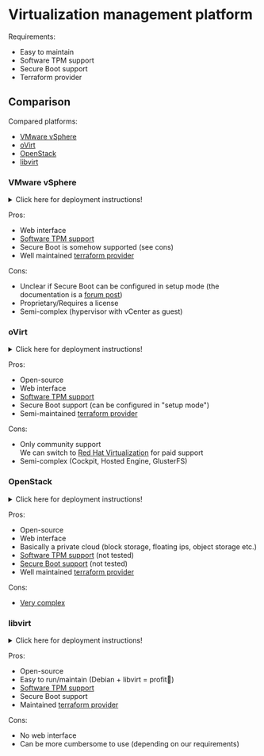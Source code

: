 # Virtualization management platform

Requirements:
* Easy to maintain
* Software TPM support
* Secure Boot support
* Terraform provider

## Comparison

Compared platforms:
* [VMware vSphere](https://www.vmware.com/products/vsphere.html)
* [oVirt](https://www.ovirt.org/)
* [OpenStack](https://www.openstack.org/)
* [libvirt](https://libvirt.org/)

### VMware vSphere

<details>
  <summary>Click here for deployment instructions!</summary>
  
1. Download vSphere Hypervisor 7.0 from [here](https://customerconnect.vmware.com/en/web/vmware/evalcenter?p=free-esxi7) and install it
1. Download `VMware vCenter Server 7.0U2d` from [here](https://customerconnect.vmware.com/downloads/info/slug/datacenter_cloud_infrastructure/vmware_vcloud_suite/2019)
1. Mount the ISO file to `/mnt`: `mount $(losetup --find --show VMware-VCSA-all-7.0.2-18455184.iso) /mnt`
1. Follow [these instructions](https://docs.vmware.com/en/VMware-vSphere/7.0/com.vmware.vcenter.install.doc/GUID-C17AFF44-22DE-41F4-B85D-19B7A995E144.html) for deploying vCenter
</details>

Pros:
* Web interface
* [Software TPM support](https://docs.vmware.com/en/VMware-vSphere/7.0/com.vmware.vsphere.security.doc/GUID-3D39CBA6-E5B2-43E2-A596-B9A69B094558.html)
* Secure Boot is somehow supported (see cons)
* Well maintained [terraform provider](https://github.com/hashicorp/terraform-provider-vsphere)

Cons:
* Unclear if Secure Boot can be configured in setup mode (the documentation is a [forum post](https://communities.vmware.com/t5/ESXi-Discussions/How-to-replace-default-certificate-for-Secure-Boot-Virtual/td-p/1753161))
* Proprietary/Requires a license
* Semi-complex (hypervisor with vCenter as guest)

### oVirt

<details>
  <summary>Click here for deployment instructions!</summary>

1. Download oVirt Node from [here](https://www.ovirt.org/download/node.html) and install it
1. Access Cockpit at `http://<ip>:9090`
1. See these links for how to configure a valid FQDN:
   https://stackoverflow.com/questions/58212221/how-to-configure-fqdn-in-ovirt-engine  
   https://www.techbeatly.com/2020/03/installing-ovirt-4-with-self-hosted-engine-on-enterprise-linux.html
1. Follow [these instructions](https://www.ovirt.org/documentation/gluster-hyperconverged/chap-Single_node_hyperconverged.html) for installing GlusterFS
   1. Be aware of [this bug](https://bugzilla.redhat.com/show_bug.cgi?id=2002178)  
      Solvable by installing `glusterfs-selinux` from [here](https://cbs.centos.org/koji/buildinfo?buildID=33358):
      ```sh
      $ curl -JLO 'https://cbs.centos.org/kojifiles/packages/glusterfs-selinux/2.0.1/1.el8/noarch/glusterfs-selinux-2.0.1-1.el8.noarch.rpm'
      $ dnf install glusterfs-selinux-2.0.1-1.el8.noarch.rpm
      ```
   1. For fixing `Device /dev/xx excluded by a filter` please run:
      ```sh
      $ sed -E 's/(filter =).*/\1 ["a|.*|"]/' -i /etc/lvm/lvm.conf
      ```
1. Install the `Hosted Engine` and use `<hostname>:/engine` as connection path for the GlusterFS storage configuration
1. Access the `Hosted Engine` at `https://<FQDN>`
</details>

Pros:
* Open-source
* Web interface
* [Software TPM support](https://www.ovirt.org/documentation/virtual_machine_management_guide/#Adding_TPM_devices)
* Secure Boot support (can be configured in "setup mode")
* Semi-maintained [terraform provider](https://github.com/oVirt/terraform-provider-ovirt)

Cons:
* Only community support  
  We can switch to [Red Hat Virtualization](https://www.redhat.com/en/technologies/virtualization/enterprise-virtualization) for paid support
* Semi-complex (Cockpit, Hosted Engine, GlusterFS)

### OpenStack

<details>
  <summary>Click here for deployment instructions!</summary>

1. Follow [these instructions](https://microstack.run/docs/single-node) for installing [MicroStack](https://microstack.run/) on Ubuntu. For a production deployment [Packstack](https://wiki.openstack.org/wiki/Packstack) is worth investigating

</details>

Pros:
* Open-source
* Web interface
* Basically a private cloud (block storage, floating ips, object storage etc.)
* [Software TPM support](https://docs.openstack.org/nova/latest/admin/emulated-tpm.html) (not tested)
* [Secure Boot support](https://docs.openstack.org/nova/latest/admin/secure-boot.html) (not tested)
* Well maintained [terraform provider](https://github.com/terraform-provider-openstack/terraform-provider-openstack)

Cons:
* [Very complex](https://docs.openstack.org/install-guide/get-started-logical-architecture.html)

### libvirt

<details>
  <summary>Click here for deployment instructions!</summary>

`libvirt` hasn't been installed as part of the research, but the writer has used it in the past.
</details>

Pros:
* Open-source
* Easy to run/maintain (Debian + libvirt = profit🎉)
* [Software TPM support](https://libvirt.org/formatdomain.html#tpm-device)
* Secure Boot support
* Maintained [terraform provider](https://github.com/dmacvicar/terraform-provider-libvirt)

Cons:
* No web interface
* Can be more cumbersome to use (depending on our requirements)
